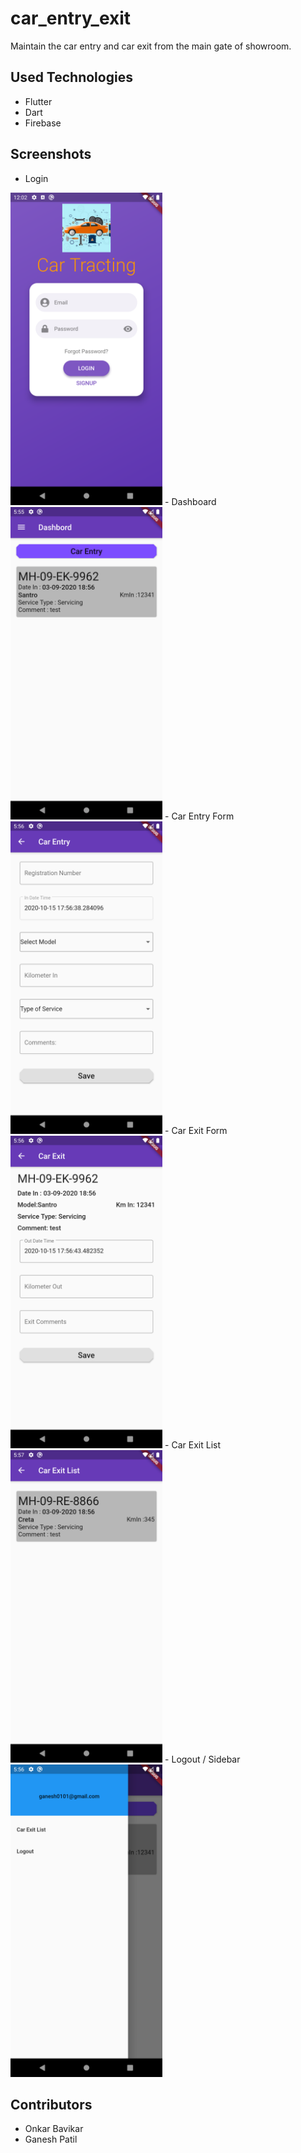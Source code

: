 # car_entry_exit
Maintain the car entry and car exit from the main gate of showroom.

## Used Technologies

 - Flutter
 - Dart
 - Firebase

## Screenshots

- Login
<img src="./screenshots/Login.png?raw=true" height="500" >
- Dashboard
<img src="./screenshots/Dashboard.png?raw=true" height="500" >
- Car Entry Form
<img src="./screenshots/Car-Entry-Form.png?raw=true" height="500" >
- Car Exit Form
<img src="./screenshots/Car-Exit-Form.png?raw=true" height="500" >
- Car Exit List
<img src="./screenshots/Car-Exit-List.png?raw=true" height="500" >
- Logout / Sidebar
<img src="./screenshots/Logout-Sidebar.png?raw=true" height="500" >

## Contributors

 - Onkar Bavikar
 - Ganesh Patil 

